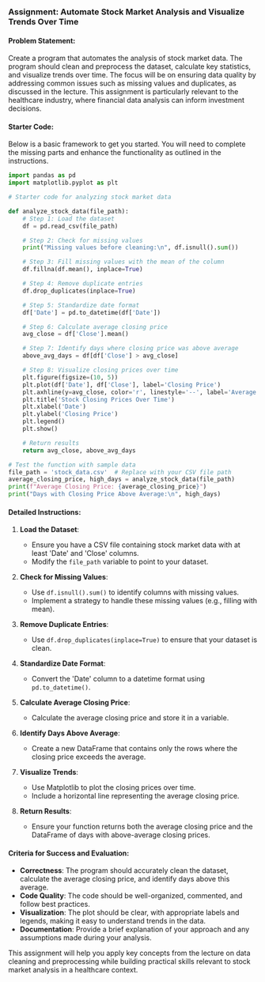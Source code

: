 ### Assignment: Automate Stock Market Analysis and Visualize Trends Over Time

#### Problem Statement:
Create a program that automates the analysis of stock market data. The program should clean and preprocess the dataset, calculate key statistics, and visualize trends over time. The focus will be on ensuring data quality by addressing common issues such as missing values and duplicates, as discussed in the lecture. This assignment is particularly relevant to the healthcare industry, where financial data analysis can inform investment decisions.

#### Starter Code:
Below is a basic framework to get you started. You will need to complete the missing parts and enhance the functionality as outlined in the instructions.

```python
import pandas as pd
import matplotlib.pyplot as plt

# Starter code for analyzing stock market data

def analyze_stock_data(file_path):
    # Step 1: Load the dataset
    df = pd.read_csv(file_path)

    # Step 2: Check for missing values
    print("Missing values before cleaning:\n", df.isnull().sum())

    # Step 3: Fill missing values with the mean of the column
    df.fillna(df.mean(), inplace=True)

    # Step 4: Remove duplicate entries
    df.drop_duplicates(inplace=True)

    # Step 5: Standardize date format
    df['Date'] = pd.to_datetime(df['Date'])

    # Step 6: Calculate average closing price
    avg_close = df['Close'].mean()

    # Step 7: Identify days where closing price was above average
    above_avg_days = df[df['Close'] > avg_close]

    # Step 8: Visualize closing prices over time
    plt.figure(figsize=(10, 5))
    plt.plot(df['Date'], df['Close'], label='Closing Price')
    plt.axhline(y=avg_close, color='r', linestyle='--', label='Average Closing Price')
    plt.title('Stock Closing Prices Over Time')
    plt.xlabel('Date')
    plt.ylabel('Closing Price')
    plt.legend()
    plt.show()

    # Return results
    return avg_close, above_avg_days

# Test the function with sample data
file_path = 'stock_data.csv'  # Replace with your CSV file path
average_closing_price, high_days = analyze_stock_data(file_path)
print(f"Average Closing Price: {average_closing_price}")
print("Days with Closing Price Above Average:\n", high_days)
```

#### Detailed Instructions:
1. **Load the Dataset**:
   - Ensure you have a CSV file containing stock market data with at least 'Date' and 'Close' columns.
   - Modify the `file_path` variable to point to your dataset.

2. **Check for Missing Values**:
   - Use `df.isnull().sum()` to identify columns with missing values.
   - Implement a strategy to handle these missing values (e.g., filling with mean).

3. **Remove Duplicate Entries**:
   - Use `df.drop_duplicates(inplace=True)` to ensure that your dataset is clean.

4. **Standardize Date Format**:
   - Convert the 'Date' column to a datetime format using `pd.to_datetime()`.

5. **Calculate Average Closing Price**:
   - Calculate the average closing price and store it in a variable.

6. **Identify Days Above Average**:
   - Create a new DataFrame that contains only the rows where the closing price exceeds the average.

7. **Visualize Trends**:
   - Use Matplotlib to plot the closing prices over time.
   - Include a horizontal line representing the average closing price.

8. **Return Results**:
   - Ensure your function returns both the average closing price and the DataFrame of days with above-average closing prices.

#### Criteria for Success and Evaluation:
- **Correctness**: The program should accurately clean the dataset, calculate the average closing price, and identify days above this average.
- **Code Quality**: The code should be well-organized, commented, and follow best practices.
- **Visualization**: The plot should be clear, with appropriate labels and legends, making it easy to understand trends in the data.
- **Documentation**: Provide a brief explanation of your approach and any assumptions made during your analysis.

This assignment will help you apply key concepts from the lecture on data cleaning and preprocessing while building practical skills relevant to stock market analysis in a healthcare context.